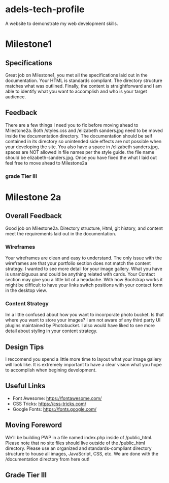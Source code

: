 # adels-tech-profile
A website to demonstrate my web development skills.

# Milestone1
## Specifications
Great job on Milestone1, you met all the specifications laid out in the documentation. Your HTML is standards compliant.  The directory structure matches what was outlined. Finally, the content is straightforward and I am able to  identify what you want to accomplish and who is your target audience.
## Feedback
There are a few things I need you to fix before moving ahead to Milestone2a.
Both /styles.css and /elizabeth sanders.jpg need to be moved inside the documentation directory. The documentation should be self contained in its directory so unintended side effects are not possible when your developing the site. You also have a space in /elizabeth sanders.jpg, spaces are NOT allowed in file names per the style guide. the file name should be elizabeth-sanders.jpg. Once you have fixed the what I laid out feel free to move ahead to Milestone2a
### grade Tier III

# Milestone 2a
## Overall Feedback
Good job on Milestone2a. Directory structure, Html, git history, and content meet the requirements laid out in the documentation.
### Wireframes
Your wireframes are clean and easy to understand. The only issue with the wireframes are that your portfolio section does not match the content strategy. I wanted to see more detail for your image gallery. What you have is unambiguous and could be anything related with cards. Your Contact section may give you a little bit of a headache. With how Bootstrap works it might be difficult to have your links switch positions with your contact form in the desktop view.
### Content Strategy
Im a little confused about how you want to incorporate photo bucket. Is that where you want to store your images? I am not aware of any third party UI plugins maintained by Photobucket. I also would have liked to see more detail about styling in your content strategy.
## Design Tips
I reccomend you spend a little more time to layout what your image gallery will look like. It is extremely important to have a clear vision what you hope to accomplish when begining development.
 ## Useful Links
* Font Awesome: https://fontawesome.com/
* CSS Tricks: https://css-tricks.com/
* Google Fonts: https://fonts.google.com/
## Moving Foreword
We'll be building PWP in a file named index.php inside of /public_html. Please note that no site files should live outside of the /public_html directory. Please use an organized and standards-compliant directory structure to house all images, JavaScript, CSS, etc. We are done with the /documentation directory from here out!
## Grade Tier III
